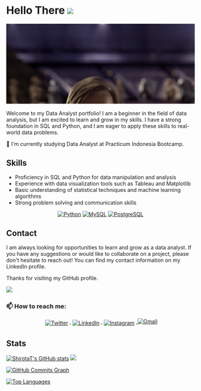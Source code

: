 Hello There ![](https://user-images.githubusercontent.com/18350557/176309783-0785949b-9127-417c-8b55-ab5a4333674e.gif)
==============================================================================================================================

<p align="center"> <img src="/MeagerHardtofindAlbertosaurus-size_restricted.gif"/>
 

Welcome to my Data Analyst portfolio! I am a beginner in the field of data analysis, but I am excited to learn and grow in my skills. I have a strong foundation in SQL and Python, and I am eager to apply these skills to real-world data problems.

🌱 I'm currently studying Data Analyst at Practicum Indonesia Bootcamp. 

## Skills
* Proficiency in SQL and Python for data manipulation and analysis
* Experience with data visualization tools such as Tableau and Matplotlib
* Basic understanding of statistical techniques and machine learning algorithms
* Strong problem solving and communication skills

 <p align="center">
<a href="https://www.python.org/" target="_blank" rel="noreferrer"><img src="https://raw.githubusercontent.com/danielcranney/readme-generator/main/public/icons/skills/python-colored.svg" width="36" height="36" alt="Python" /></a>
<a href="https://www.mysql.com/" target="_blank" rel="noreferrer"><img src="https://raw.githubusercontent.com/danielcranney/readme-generator/main/public/icons/skills/mysql-colored.svg" width="36" height="36" alt="MySQL" /></a>
<a href="https://www.postgresql.org/" target="_blank" rel="noreferrer"><img src="https://raw.githubusercontent.com/danielcranney/readme-generator/main/public/icons/skills/postgresql-colored.svg" width="36" height="36" alt="PostgreSQL" /></a>
</p>
 
## Contact
I am always looking for opportunities to learn and grow as a data analyst. If you have any suggestions or would like to collaborate on a project, please don't hesitate to reach out! You can find my contact information on my LinkedIn profile.

Thanks for visiting my GitHub profile.
  
  ![](https://komarev.com/ghpvc/?username=ShirotaT&color=blueviolet&style=for-the-badge&label=visitors)


### 📫 How to reach me:

<!-- For more icons please follow  https://github.com/MikeCodesDotNET/ColoredBadges -->
<p align="center">
  <a href="https://twitter.com/JibrilHandoyo">
    <img src="https://raw.githubusercontent.com/MikeCodesDotNET/MikeCodesDotNET/a8abbf37441f3253f74ea255a47f289208d7568c/Resources/twitter.svg" alt="Twitter" style="vertical-align:top; margin:4px">
  </a>  

  <a href="https://www.linkedin.com/in/mjibrilhandoyo/">
    <img src="https://raw.githubusercontent.com/MikeCodesDotNET/MikeCodesDotNET/a8abbf37441f3253f74ea255a47f289208d7568c/Resources/linkedIn.svg" alt="LinkedIn" style="vertical-align:top; margin:4px">
  </a>

  <a href="https://www.instagram.com/jibril.han/">
    <img src="https://raw.githubusercontent.com/MikeCodesDotNET/MikeCodesDotNET/a8abbf37441f3253f74ea255a47f289208d7568c/Resources/instagram.svg" alt="Instagram" style="vertical-align:top; margin:4px">
  </a>
  
  <a href="mailto:jibrilhandoyo@gmail.com">
    <img alt="Gmail" width="102" hight="102" src="https://github.com/Xx-Ashutosh-xX/Xx-Ashutosh-xX/blob/master/assets/icons/gmail.png" />
  </a>  
  
## Stats

<p align="left"><a href="http://www.github.com/ShirotaT"><img src="https://github-readme-stats.vercel.app/api?username=ShirotaT&show_icons=true&hide=issues,contribs&title_color=a855f7&text_color=ffffff&icon_color=3382ed&bg_color=1c1917&hide_border=true&show_icons=true" alt="ShirotaT's GitHub stats" /></a> 
 <a href="http://www.github.com/ShirotaT"><img src="https://github-readme-streak-stats.herokuapp.com/?user=ShirotaT&stroke=ffffff&background=1c1917&ring=a855f7&fire=a855f7&currStreakNum=ffffff&currStreakLabel=a855f7&sideNums=ffffff&sideLabels=ffffff&dates=ffffff&hide_border=true" /></a> </p>

<a href="http://www.github.com/ShirotaT"><img src="https://github-readme-activity-graph.cyclic.app/graph?username=ShirotaT&bg_color=1c1917&color=ffffff&line=3382ed&point=ffffff&area_color=1c1917&area=true&hide_border=true&custom_title=GitHub%20Commits%20Graph" alt="GitHub Commits Graph" /></a>

<a href="https://github.com/ShirotaT" align="left"><img src="https://github-readme-stats.vercel.app/api/top-langs/?username=ShirotaT&langs_count=10&title_color=a855f7&text_color=ffffff&icon_color=3382ed&bg_color=1c1917&hide_border=true&locale=en&custom_title=Top%20%Languages" alt="Top Languages" /></a></p>

 
<!--
**ShirotaT/ShirotaT** is a ✨ _special_ ✨ repository because its `README.md` (this file) appears on your GitHub profile.

Here are some ideas to get you started:

- 🔭 I’m currently working on ...
- 🌱 I’m currently learning ...
- 👯 I’m looking to collaborate on ...
- 🤔 I’m looking for help with ...
- 💬 Ask me about ...
- 📫 How to reach me: ...
- 😄 Pronouns: ...
- ⚡ Fun fact: ...
-->
